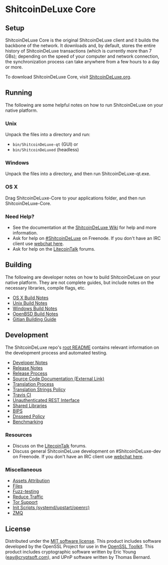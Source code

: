 ShitcoinDeLuxe Core
=============

Setup
---------------------
ShitcoinDeLuxe Core is the original ShitcoinDeLuxe client and it builds the backbone of the network. It downloads and, by default, stores the entire history of ShitcoinDeLuxe transactions (which is currently more than 7 GBs); depending on the speed of your computer and network connection, the synchronization process can take anywhere from a few hours to a day or more.

To download ShitcoinDeLuxe Core, visit [ShitcoinDeLuxe.org](https://ShitcoinDeLuxe.org).

Running
---------------------
The following are some helpful notes on how to run ShitcoinDeLuxe on your native platform.

### Unix

Unpack the files into a directory and run:

- `bin/ShitcoinDeLuxe-qt` (GUI) or
- `bin/ShitcoinDeLuxed` (headless)

### Windows

Unpack the files into a directory, and then run ShitcoinDeLuxe-qt.exe.

### OS X

Drag ShitcoinDeLuxe-Core to your applications folder, and then run ShitcoinDeLuxe-Core.

### Need Help?

* See the documentation at the [ShitcoinDeLuxe Wiki](https://ShitcoinDeLuxe.info/)
for help and more information.
* Ask for help on [#ShitcoinDeLuxe](http://webchat.freenode.net?channels=ShitcoinDeLuxe) on Freenode. If you don't have an IRC client use [webchat here](http://webchat.freenode.net?channels=ShitcoinDeLuxe).
* Ask for help on the [LitecoinTalk](https://litecointalk.io/) forums.

Building
---------------------
The following are developer notes on how to build ShitcoinDeLuxe on your native platform. They are not complete guides, but include notes on the necessary libraries, compile flags, etc.

- [OS X Build Notes](build-osx.md)
- [Unix Build Notes](build-unix.md)
- [Windows Build Notes](build-windows.md)
- [OpenBSD Build Notes](build-openbsd.md)
- [Gitian Building Guide](gitian-building.md)

Development
---------------------
The ShitcoinDeLuxe repo's [root README](/README.md) contains relevant information on the development process and automated testing.

- [Developer Notes](developer-notes.md)
- [Release Notes](release-notes.md)
- [Release Process](release-process.md)
- [Source Code Documentation (External Link)](https://dev.visucore.com/ShitcoinDeLuxe/doxygen/)
- [Translation Process](translation_process.md)
- [Translation Strings Policy](translation_strings_policy.md)
- [Travis CI](travis-ci.md)
- [Unauthenticated REST Interface](REST-interface.md)
- [Shared Libraries](shared-libraries.md)
- [BIPS](bips.md)
- [Dnsseed Policy](dnsseed-policy.md)
- [Benchmarking](benchmarking.md)

### Resources
* Discuss on the [LitecoinTalk](https://litecointalk.io/) forums.
* Discuss general ShitcoinDeLuxe development on #ShitcoinDeLuxe-dev on Freenode. If you don't have an IRC client use [webchat here](http://webchat.freenode.net/?channels=ShitcoinDeLuxe-dev).

### Miscellaneous
- [Assets Attribution](assets-attribution.md)
- [Files](files.md)
- [Fuzz-testing](fuzzing.md)
- [Reduce Traffic](reduce-traffic.md)
- [Tor Support](tor.md)
- [Init Scripts (systemd/upstart/openrc)](init.md)
- [ZMQ](zmq.md)

License
---------------------
Distributed under the [MIT software license](/COPYING).
This product includes software developed by the OpenSSL Project for use in the [OpenSSL Toolkit](https://www.openssl.org/). This product includes
cryptographic software written by Eric Young ([eay@cryptsoft.com](mailto:eay@cryptsoft.com)), and UPnP software written by Thomas Bernard.
